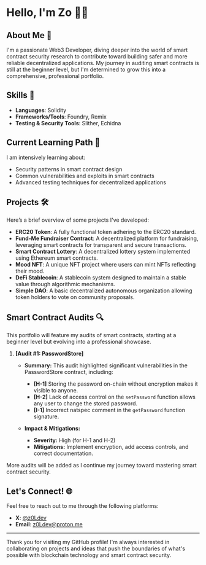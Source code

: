 # Hello, I'm Zo 👋🏾
## About Me 🚀
I'm a passionate Web3 Developer, diving deeper into the world of smart contract security research to contribute toward building safer and more reliable decentralized applications. My journey in auditing smart contracts is still at the beginner level, but I'm determined to grow this into a comprehensive, professional portfolio.

## Skills 💼
- **Languages**: Solidity
- **Frameworks/Tools**: Foundry, Remix
- **Testing & Security Tools**: Slither, Echidna

## Current Learning Path 🌱
I am intensively learning about:
- Security patterns in smart contract design
- Common vulnerabilities and exploits in smart contracts
- Advanced testing techniques for decentralized applications

## Projects 🛠️
Here’s a brief overview of some projects I've developed:
- **ERC20 Token**: A fully functional token adhering to the ERC20 standard.
- **Fund-Me Fundraiser Contract**: A decentralized platform for fundraising, leveraging smart contracts for transparent and secure transactions.
- **Smart Contract Lottery**: A decentralized lottery system implemented using Ethereum smart contracts.
- **Mood NFT**: A unique NFT project where users can mint NFTs reflecting their mood.
- **DeFi Stablecoin**: A stablecoin system designed to maintain a stable value through algorithmic mechanisms.
- **Simple DAO**: A basic decentralized autonomous organization allowing token holders to vote on community proposals.

## Smart Contract Audits 🔍
This portfolio will feature my audits of smart contracts, starting at a beginner level but evolving into a professional showcase.

1. **[Audit #1: PasswordStore]**
   - **Summary:** This audit highlighted significant vulnerabilities in the PasswordStore contract, including:
     - **[H-1]** Storing the password on-chain without encryption makes it visible to anyone.
     - **[H-2]** Lack of access control on the `setPassword` function allows any user to change the stored password.
     - **[I-1]** Incorrect natspec comment in the `getPassword` function signature.

   - **Impact & Mitigations:** 
     - **Severity:** High (for H-1 and H-2)
     - **Mitigations:** Implement encryption, add access controls, and correct documentation.

More audits will be added as I continue my journey toward mastering smart contract security.

## Let's Connect! 🌐
Feel free to reach out to me through the following platforms:
- **X**: [@z0Ldev](https://twitter.com/yourtwitter)
- **Email**: [z0Ldev@proton.me](mailto:z0Ldev@proton.me)

---

Thank you for visiting my GitHub profile! I'm always interested in collaborating on projects and ideas that push the boundaries of what's possible with blockchain technology and smart contract security.
